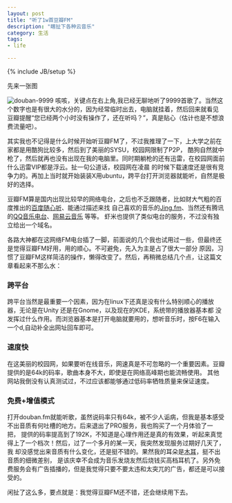 ```yaml
---
layout: post
title: "听了1w首豆瓣FM"
description: "瞎扯下各种云音乐"
category: 生活
tags:
- life

---
```

{% include JB/setup %}

先来一张图

![douban-9999](http://ww3.sinaimg.cn/large/50b560a5gw1ebxdfi171sj20qm0crdh9.jpg)
咳咳，关键点在右上角,我已经无聊地听了9999首歌了。当然这个数字也是有很大的水分的，因为经常临时出去，电脑就挂着，然后回来就看见
豆瓣提醒“您已经两个小时没有操作了，还在听吗？”，真是贴心（估计也是不想浪费流量吧）。

其实我也不记得是什么时候开始听豆瓣FM了，不过我推理了一下，上大学之前在家都是用酷狗比较多，然后到了美丽的SYSU，校园网限制了P2P，
酷狗自然就中枪了，然后就再也没有出现在我的电脑里。同时期躺枪的还有迅雷，在校园网面前什么迅雷VIP都是浮云。扯一句公道话，校园网在凌晨
的时候下载速度还是很有竞争力的。再加上当时就开始装装X用ubuntu，跨平台打开浏览器就能听，自然是极好的选择。

豆瓣FM算是国内出现比较早的网络电台，之后也不乏跟随者，比如财大气粗的百度推出的[百度随心听](http://fm.baidu.com)、能通过描述来找
自己喜欢的音乐的[Jing.fm](http://jing.fm)、当然还有腾讯的[QQ音乐电台](http://fm.qq.com)、[网易云音乐](http://music.163.com) 等等。
虾米也提供了类似电台的服务，不过没有独立给出一个域名。

各路大神都在这网络FM电台插了一脚，前面说的几个我也试用过一些，但最终还是觉得豆瓣FM好用，用的顺心。不可避免，先入为主是占了很大一部分
原因，习惯了豆瓣FM这样简洁的操作，懒得改变了。然后，再稍微总结几个点，让这篇文章看起来不那么水：

### 跨平台

跨平台当然是最重要一个因素，因为在linux下还真是没有什么特别顺心的播放器，无论是在Unity 还是在Gnome，以及现在的KDE，系统带的播放器基本都
没发挥过什么作用。而浏览器基本是打开电脑就要用的，想听音乐时，按F6在输入一个d,自动补全出网址回车即可。

### 速度快

在这美丽的校园网，如果要听在线音乐，网速真是不可忽略的一个重要因素。豆瓣提供的是64k的码率，歌曲本身不大，即使是在网络高峰期也能流畅使用。
其他网站我倒没有认真测试过，不过应该都能够通过低码率牺牲质量来保证速度。
### 免费+增值模式
打开douban.fm就能听歌，虽然说码率只有64k，被不少人诟病，但我是基本感受不出音质有何吐槽的地方。后来退出了PRO服务，我也购买了一个月体验了一把，
提供的码率提高到了192K，不知道是心理作用还是真的有效果，听起来真觉得上了一个档次！然后，过了一个多月的某一天，我突然发现服务过期好几天了，我
却没感觉出来音质有什么变化，还是挺不错的。果然我的耳朵是[木耳](http://www.andaudio.com/phpbb3/viewtopic.php?f=25&t=67496)，挺不出音质的细微差别，
是该庆幸不会成为音乐发烧友然后烧钱买高档耳机了。另外免费服务会有广告插播的，但是我觉得只要不要太违和太突兀的广告，都还是可以接受的。

闲扯了这么多，要点就是：我觉得豆瓣FM还不错，还会继续用下去。
